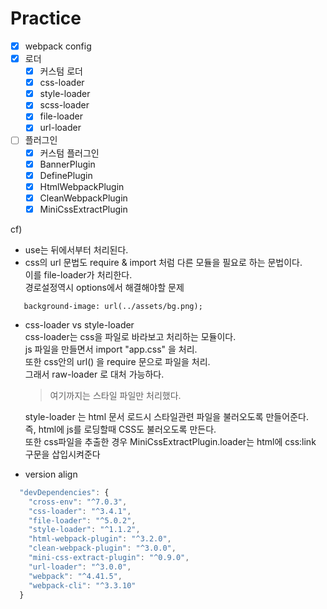 # Practice

- [x] webpack config
- [x] 로더
  - [x] 커스텀 로더
  - [x] css-loader
  - [x] style-loader
  - [x] scss-loader
  - [x] file-loader
  - [x] url-loader
- [ ] 플러그인
  - [x] 커스텀 플러그인
  - [x] BannerPlugin
  - [x] DefinePlugin
  - [x] HtmlWebpackPlugin
  - [x] CleanWebpackPlugin
  - [x] MiniCssExtractPlugin

cf)


- use는 뒤에서부터 처리된다.  
- css의 url 문법도 require & import 처럼 다른 모듈을 필요로 하는 문법이다.    
   이를 file-loader가 처리한다.      
   경로설정역시 options에서 해결해야할 문제  
```
   background-image: url(../assets/bg.png);
```

- css-loader vs style-loader  
    css-loader는 css을 파일로 바라보고 처리하는 모듈이다.  
    js 파일을 만들면서 import "app.css" 을 처리.  
    또한 css안의 url() 을 require 문으로 파일을 처리.  
    그래서 raw-loader 로 대처 가능하다.  
    >여기까지는 스타일 파일만 처리했다.  

    style-loader 는 html 문서 로드시 스타일관련 파일을 불러오도록 만들어준다.  
    즉, html에 js를 로딩할때 CSS도 불러오도록 만든다.    
    또한 css파일을 추출한 경우 MiniCssExtractPlugin.loader는 
    html에 css:link 구문을 삽입시켜준다   

    
- version align
```js
  "devDependencies": {
    "cross-env": "^7.0.3",
    "css-loader": "^3.4.1",
    "file-loader": "^5.0.2",
    "style-loader": "^1.1.2",
    "html-webpack-plugin": "^3.2.0",
    "clean-webpack-plugin": "^3.0.0",
    "mini-css-extract-plugin": "^0.9.0",
    "url-loader": "^3.0.0",
    "webpack": "^4.41.5",
    "webpack-cli": "^3.3.10"
  }
```

